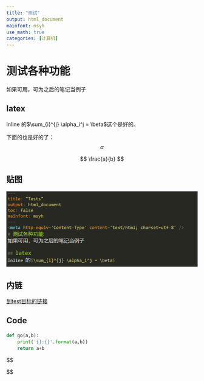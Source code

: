 ```yaml
---
title: "测试"
output: html_document
mainfont: msyh
use_math: true
categories: [计算机]
---
```


# 测试各种功能
如果可用，可为之后的笔记当例子

## latex
Inline 的$\sum_{i}^{j} \alpha_i^j = \beta$这个是好的。

下面的也是好的了：
$$
	\alpha
$$

$$
	\frac{a}{b}
$$

## 贴图
![测试贴图](./img/test1.png)

## 内链
[到test目标的链接](./testAimFile.md)

## Code

``` python
def go(a,b):
    print('{}:{}'.format(a,b))
    return a+b
```

$$

$$
